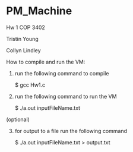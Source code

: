 # PM_Machine
Hw 1 COP 3402

Tristin Young

Collyn Lindley

How to compile and run the VM:

1. run the following command to compile
	
	$ gcc Hw1.c

2. run the following command to run the VM
	
	$ ./a.out inputFileName.txt

(optional)

3. for output to a file run the following command
	
	$ ./a.out inputFileName.txt > output.txt
